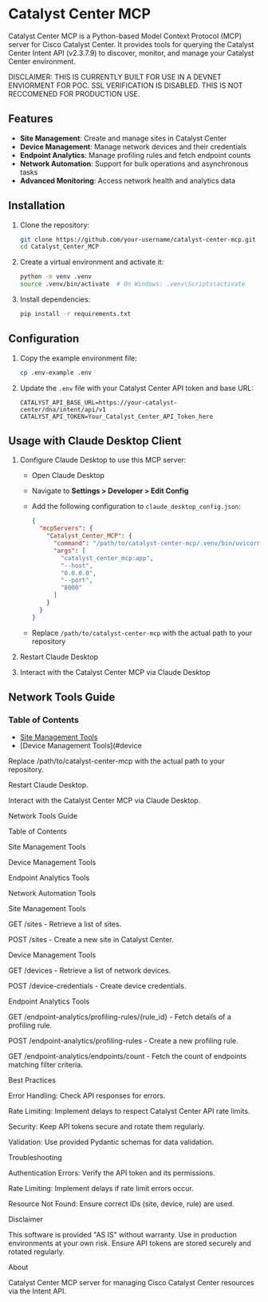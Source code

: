 # Catalyst Center MCP

Catalyst Center MCP is a Python-based Model Context Protocol (MCP) server for Cisco Catalyst Center. It provides tools for querying the Catalyst Center Intent API (v2.3.7.9) to discover, monitor, and manage your Catalyst Center environment.

DISCLAIMER: THIS IS CURRENTLY BUILT FOR USE IN A DEVNET ENVIORMENT FOR POC. SSL VERIFICATION IS DISABLED. THIS IS NOT RECCOMENED FOR PRODUCTION USE.

## Features

- **Site Management**: Create and manage sites in Catalyst Center
- **Device Management**: Manage network devices and their credentials
- **Endpoint Analytics**: Manage profiling rules and fetch endpoint counts
- **Network Automation**: Support for bulk operations and asynchronous tasks
- **Advanced Monitoring**: Access network health and analytics data

## Installation

1. Clone the repository:

   ```bash
   git clone https://github.com/your-username/catalyst-center-mcp.git
   cd Catalyst_Center_MCP
   ```

2. Create a virtual environment and activate it:

   ```bash
   python -m venv .venv
   source .venv/bin/activate  # On Windows: .venv\Scripts\activate
   ```

3. Install dependencies:

   ```bash
   pip install -r requirements.txt
   ```

## Configuration

1. Copy the example environment file:

   ```bash
   cp .env-example .env
   ```

2. Update the `.env` file with your Catalyst Center API token and base URL:

   ```env
   CATALYST_API_BASE_URL=https://your-catalyst-center/dna/intent/api/v1
   CATALYST_API_TOKEN=Your_Catalyst_Center_API_Token_here
   ```

## Usage with Claude Desktop Client

1. Configure Claude Desktop to use this MCP server:

   - Open Claude Desktop
   - Navigate to **Settings > Developer > Edit Config**
   - Add the following configuration to `claude_desktop_config.json`:

     ```json
     {
       "mcpServers": {
         "Catalyst_Center_MCP": {
           "command": "/path/to/catalyst-center-mcp/.venv/bin/uvicorn",
           "args": [
             "catalyst_center_mcp:app",
             "--host",
             "0.0.0.0",
             "--port",
             "8000"
           ]
         }
       }
     }
     ```

   - Replace `/path/to/catalyst-center-mcp` with the actual path to your repository

2. Restart Claude Desktop
3. Interact with the Catalyst Center MCP via Claude Desktop

## Network Tools Guide

### Table of Contents

- [Site Management Tools](#site-management-tools)
- [Device Management Tools](#device

Replace /path/to/catalyst-center-mcp with the actual path to your repository.



Restart Claude Desktop.



Interact with the Catalyst Center MCP via Claude Desktop.

Network Tools Guide

Table of Contents





Site Management Tools



Device Management Tools



Endpoint Analytics Tools



Network Automation Tools

Site Management Tools





GET /sites - Retrieve a list of sites.



POST /sites - Create a new site in Catalyst Center.

Device Management Tools





GET /devices - Retrieve a list of network devices.



POST /device-credentials - Create device credentials.

Endpoint Analytics Tools





GET /endpoint-analytics/profiling-rules/{rule_id} - Fetch details of a profiling rule.



POST /endpoint-analytics/profiling-rules - Create a new profiling rule.



GET /endpoint-analytics/endpoints/count - Fetch the count of endpoints matching filter criteria.

Best Practices





Error Handling: Check API responses for errors.



Rate Limiting: Implement delays to respect Catalyst Center API rate limits.



Security: Keep API tokens secure and rotate them regularly.



Validation: Use provided Pydantic schemas for data validation.

Troubleshooting





Authentication Errors: Verify the API token and its permissions.



Rate Limiting: Implement delays if rate limit errors occur.



Resource Not Found: Ensure correct IDs (site, device, rule) are used.

Disclaimer

This software is provided "AS IS" without warranty. Use in production environments at your own risk. Ensure API tokens are stored securely and rotated regularly.

About

Catalyst Center MCP server for managing Cisco Catalyst Center resources via the Intent API.
